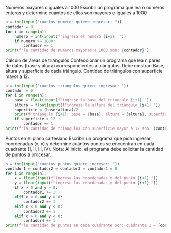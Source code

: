 Números mayores o iguales a 1000
Escribir un programa que lea n números enteros y determine cuántos de ellos son mayores o iguales a 1000
```python
n = int(input("cuantos numeros quiere ingresar: "))
contador = 0
for i in range(n):
    numero = int(input(f"ingresa el numero {i+1}: "))
    if numero >= 1000:
        contador += 1
print(f"la cantidad de numeros mayores a 1000 son: {contador}")
```
Cálculo de áreas de triángulos
Confeccionar un programa que lea n pares de datos (base y altura) correspondientes a triángulos. Debe mostrar:
 Base, altura y superficie de cada triángulo.
    Cantidad de triángulos con superficie mayor a 12.
```python
n = int(input("cuantos triangulos quiere ingresar: "))
contador = 0
for i in range(n):
    base = float(input(f"ingrese la base del triangulo {i+1} "))
    altura = float(input(f"ingrese la altura del triangulo {i+1} "))
    superficie = (base*altura)/2
    print(f"triangulo {i+1}: base = {base}, altura = {altura}, superficie = {superficie}")
    if superficie > 12 :
        contador += 1
print(f"la cantidad de triangulos con superficie mayor a 12 son: {contador}")
```
Puntos en el plano cartesiano
Escribir un programa que pida ingresar coordenadas (x, y) y determine cuántos puntos se encuentran en cada cuadrante (I, II, III, IV).
Nota: Al inicio, el programa debe solicitar la cantidad de puntos a procesar.
```python
n = int(input("cuantos puntos quiere ingresar: "))
contador1 = contador2 = contador3 = contador4 = 0
for i in range(n):
    x = float(input(f"ingresa las coordenadas x del punto {i+1} "))
    y = float(input(f"ingrese las coordenadas y del punto {i+1} "))
    if x > 0 and y > 0:
        contador1 += 1
    elif x < 0 and y > 0:
        contador2 += 1
    elif x < 0 and y < 0:
        contador3 += 1
    elif x > 0 and y < 0:
        contador4 += 1
print(f"la cantidad de puntos en cada cuadrante son: cuadrante 1 = {contador1},cuadrante 2 = {contador2}, cuadrante 3 = {contador3},cuadrante 4 = {contador4} ")
```
